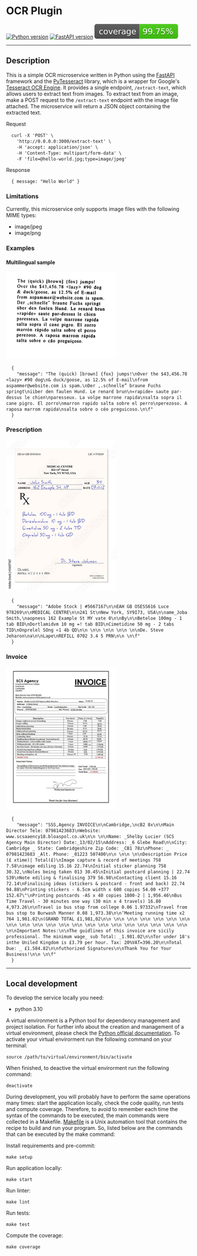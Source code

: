 # OCR Plugin

[![Python version](https://img.shields.io/badge/python-v3.10-blue)](.coverage/html/index.html)
[![FastAPI version](https://img.shields.io/badge/fastapi-v0.78.0-blue)](.coverage/html/index.html)
[![Coverage](.badges/coverage-badge.svg)](.coverage/html/index.html)

---

## Description
This is a simple OCR microservice written in Python using the [FastAPI](https://github.com/tiangolo/fastapi) framework and the [PyTesseract](https://github.com/madmaze/pytesseract) library, which is a wrapper for Google's [Tesseract OCR Engine](https://github.com/tesseract-ocr/tesseract). It provides a single endpoint, `/extract-text`, which allows users to extract text from images. To extract text from an image, make a POST request to the `/extract-text` endpoint with the image file attached. The microservice will return a JSON object containing the extracted text.

Request

      curl -X 'POST' \
        'http://0.0.0.0:3000/extract-text' \
        -H 'accept: application/json' \
        -H 'Content-Type: multipart/form-data' \
        -F 'file=@hello-world.jpg;type=image/jpeg'

Response

      { message: "Hello World" }

### Limitations
Currently, this microservice only supports image files with the following MIME types:
- image/jpeg
- image/png

### Examples

#### Multilingual sample

[<img src="doc/images/ocr-test-multilingual.png" width="300"/>]()

      {
        "message": "The (quick) [brown] {fox} jumps!\nOver the $43,456.78 <lazy> #90 dog\n& duck/goose, as 12.5% of E-mail\nfrom aspammer@website.com is spam.\nDer ,.schnelle” braune Fuchs springt\niiber den faulen Hund. Le renard brun\n«rapide» saute par-dessus le chien\nparesseux. La volpe marrone rapida\nsalta sopra il cane pigro. El zorro\nmarron rapido salta sobre el perro\nperezoso. A raposa marrom rapida\nsalta sobre o céo preguicoso.\n\f"
      }

      
### Prescription

<img src="doc/images/ocr-test-medical-prescription.jpg" width="300"/>

      {
        "message": "Adobe Stock | #5667167\n\nEAH GB OSESS616 Luce 978269\n\nMEDICAL CENTRE\n\n241 St\nNew York, SY9I73, USA\n\name_Joba Smith,\naopness 162 Example St MY vate 0\n\nBy\n\nBeteloe 100mg - 1 tab BID\nDortlamidvm 10 mg =! tab BID\nCimetidine 50 mg - 2 tabs TID\nOnprelel SOng «1 4b QD\n\n \n\n \n\n \n\n \n\nDe. Steve Jeharon\na\n\nLape\nREFILL 0702 3.4 5 PRN\n\n \n\f"
      } 

### Invoice

<img src="doc/images/ocr-test-invoice.jpg" width="300"/>

      {
        "message": "SSS,Agency INVOICE\n\nCambridge,\ncB2 8x\n\nMain Director Tele: 07981423683\nWebsite: www.scsaaency18.bloaspol.co.uk\n\n \n\nName: _Shelby Lucier (SCS Agency Main Director) Date:_13/02/15\nAddress: _6 Glebe Road\n\nCity: Cambridge _ State: Cambridgeshire Zip Code: _CB1 78z\nPhone: _ 07981423683 _Alt. Phone: _01223 507400\n\n \n\n \n\nDescription Price (£ xtime)| Total(£)\nImage capture & record of meetings 758 7.58\nimage ediling 15.16 22.74\nInitial sticker planning 758 30.32,\nNoles being taken 013 30.45\nInitial postcard planning | 22.74 S39\nNote ediling & finalising 379 56.98\nContacting client 15.16 72.14\nFinalising ideas (stickers & postcard - front and back) 22.74 94.88\nPrinting stickers - 6.5cm width x 600 copies 54.00 +377 152.67\"\nPrinting postcards -AS x 40 copies 1800-2 | 1,956.46\nBus Time Travel - 30 minutes one way (30 min x 4 travels) 16.80 4,973.26\n\nTravel io bus stop from college 0.06 1.97332\nTravel from bus stop to Burwash Manner 0.08 1,973.38\n\n‘Meeting running time x2 764 1,981.02\n(GRAND TOTAL £1,981,02\n\n \n\n \n\n \n\n \n\n \n\n \n\n \n\n \n\n \n\n \n\n \n\n \n\n \n\n \n\n \n\n \n\n \n\n \n\n \n\n \n\n \n\nImportant Notes:\n\nThe guidlines of this invoice are sicily professional. The minimum wage_ sub Total: _1.981.02\n\nTor under 18's inthe Uniled Kingdom is £3.79 per hour. Tax: 20%VAT=396.20\n\nTotal Due: _ £1.584.82\n\nfuthorized Signatures\n\nThank You for Your Business!\n\n \n\f"
      }

---

## Local development

To develop the service locally you need:

- python 3.10

A virtual environment is a Python tool for dependency management and project
isolation. For further info about the creation and management of a virtual environment,
please check the [Python official documentation](https://docs.python.org/3/library/venv.html).
To activate your virtual envirorment run the following command on
your terminal:

```shell
source /path/to/virtual/environment/bin/activate
```

When finished, to deactive the virtual envirorment run the following
command:

```shell
deactivate
```

During development, you will probably have to perform the same operations many
times: start the application locally, check the code quality, run tests and compute coverage. Therefore,
to avoid to remember each time the syntax of the commands to be executed, the
main commands were collected in a Makefile. [Makefile](https://www.gnu.org/software/make/manual/make.html) is a Unix automation tool
that contains the recipe to build and run your program. So, listed below are the
commands that can be executed by the make command:

Install requirements and pre-commit:
```shell
make setup
```

Run application locally:
```shell
make start
```

Run linter:
```shell
make lint
```

Run tests:
```shell
make test
```

Compute the coverage:
```shell
make coverage
```